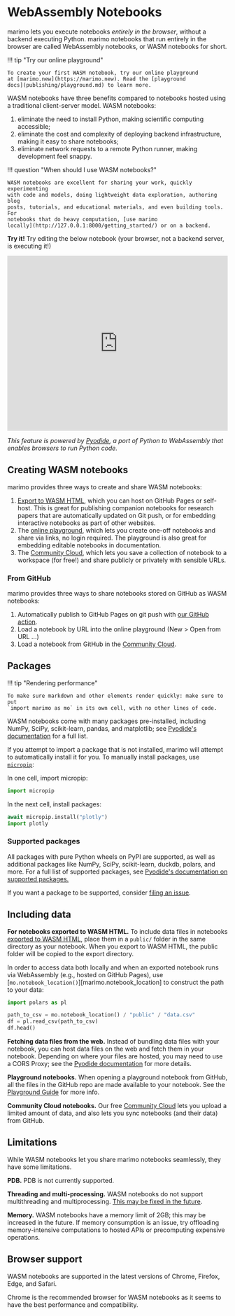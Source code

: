 # WebAssembly Notebooks

marimo lets you execute notebooks _entirely in the browser_,
without a backend executing Python. marimo notebooks that
run entirely in the browser are called WebAssembly notebooks, or WASM notebooks
for short.

!!! tip "Try our online playground"

    To create your first WASM notebook, try our online playground
    at [marimo.new](https://marimo.new). Read the [playground
    docs](publishing/playground.md) to learn more.

WASM notebooks have three benefits compared to notebooks hosted using a
traditional client-server model. WASM notebooks:

1. eliminate the need to install Python, making scientific computing accessible;
2. eliminate the cost and complexity of deploying backend infrastructure, making it easy to share notebooks;
3. eliminate network requests to a remote Python runner, making development feel snappy.

!!! question "When should I use WASM notebooks?"

    WASM notebooks are excellent for sharing your work, quickly experimenting
    with code and models, doing lightweight data exploration, authoring blog
    posts, tutorials, and educational materials, and even building tools. For
    notebooks that do heavy computation, [use marimo
    locally](http://127.0.0.1:8000/getting_started/) or on a backend.

**Try it!** Try editing the below notebook (your browser, not a backend server, is executing it!)

<iframe src="https://marimo.app/l/upciwv?embed=true" width="100%" height=400 frameBorder="0"></iframe>

_This feature is powered by [Pyodide](https://pyodide.org), a port
of Python to WebAssembly that enables browsers to run Python code._

## Creating WASM notebooks

marimo provides three ways to create and share WASM notebooks:

1. [Export to WASM HTML](exporting.md#export-to-wasm-powered-html),
   which you can host on GitHub Pages or self-host. This is great for
   publishing companion notebooks for research papers that are automatically
   updated on Git push, or for embedding interactive notebooks as part of other
   websites.
2. The [online playground](publishing/playground.md), which lets you
   create one-off notebooks and share via links, no login required. The
   playground is also great for embedding editable notebooks in
   documentation.
3. The [Community Cloud](publishing/community_cloud/index.md), which
   lets you save a collection of notebook to a workspace (for free!) and share
   publicly or privately with sensible URLs.

### From GitHub

marimo provides three ways to share notebooks stored on GitHub as WASM notebooks:

1. Automatically publish to GitHub Pages on git push with [our GitHub action](publishing/github_pages.md).
2. Load a notebook by URL into the online playground (New > Open from URL ...)
3. Load a notebook from GitHub in the [Community Cloud](publishing/community_cloud/index.md).

## Packages

!!! tip "Rendering performance"

    To make sure markdown and other elements render quickly: make sure to put
    `import marimo as mo` in its own cell, with no other lines of code.

WASM notebooks come with many packages pre-installed, including
NumPy, SciPy, scikit-learn, pandas, and matplotlib; see [Pyodide's
documentation](https://pyodide.org/en/stable/usage/packages-in-pyodide.html)
for a full list.

If you attempt to import a package that is not installed, marimo will
attempt to automatically install it for you. To manually install packages, use
[`micropip`](https://micropip.pyodide.org/en/stable/project/usage.html):

In one cell, import micropip:

```python
import micropip
```

In the next cell, install packages:

```python
await micropip.install("plotly")
import plotly
```

### Supported packages

All packages with pure Python wheels on PyPI are supported, as well as
additional packages like NumPy, SciPy, scikit-learn, duckdb, polars, and more.
For a full list of supported packages, see [Pyodide's
documentation on supported packages.](https://pyodide.org/en/stable/usage/packages-in-pyodide.html)

If you want a package to be supported, consider [filing an issue](https://github.com/pyodide/pyodide/issues/new?assignees=&labels=new+package+request&projects=&template=package_request.md&title=).


## Including data

**For notebooks exported to WASM HTML.**
To include data files in notebooks [exported to WASM
HTML](exporting.md#export-to-wasm-powered-html), place them
in a `public/` folder in the same directory as your notebook. When you
export to WASM HTML, the public folder will be copied to the export directory.

In order to access data both locally and when an exported notebook runs via
WebAssembly (e.g., hosted on GitHub Pages), use
[`mo.notebook_location()`][marimo.notebook_location] to construct the path to
your data:

```python
import polars as pl

path_to_csv = mo.notebook_location() / "public" / "data.csv"
df = pl.read_csv(path_to_csv)
df.head()
```

**Fetching data files from the web.**
Instead of bundling data files with your notebook, you can host data files on
the web and fetch them in your notebook. Depending on where your files are
hosted, you may need to use a CORS Proxy; see the [Pyodide
documentation](https://pyodide.org/en/stable/usage/loading-packages.html#installing-wheels-from-arbitrary-urls)
for more details.

**Playground notebooks.** When opening a playground
notebook from GitHub, all the files in the GitHub repo are made available to
your notebook. See the [Playground
Guide](publishing/playground.md#including-data-files) for more info.

**Community Cloud notebooks.** Our free [Community
Cloud](publishing/community_cloud/index.md) lets you upload a limited
amount of data, and also lets you sync notebooks (and their data) from GitHub.

## Limitations

While WASM notebooks let you share marimo notebooks seamlessly, they have some
limitations.

**PDB.** PDB is not currently supported.

**Threading and multi-processing.** WASM notebooks do not support multithreading
and multiprocessing. [This may be fixed in the future](https://github.com/pyodide/pyodide/issues/237).

**Memory.** WASM notebooks have a memory limit of 2GB; this may be increased
in the future. If memory consumption is an issue, try offloading memory-intensive
computations to hosted APIs or precomputing expensive operations.

## Browser support

WASM notebooks are supported in the latest versions of Chrome, Firefox, Edge, and Safari.

Chrome is the recommended browser for WASM notebooks as it seems to have the
best performance and compatibility.
